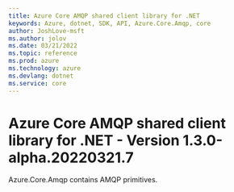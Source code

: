 ```yaml
---
title: Azure Core AMQP shared client library for .NET
keywords: Azure, dotnet, SDK, API, Azure.Core.Amqp, core
author: JoshLove-msft
ms.author: jolov
ms.date: 03/21/2022
ms.topic: reference
ms.prod: azure
ms.technology: azure
ms.devlang: dotnet
ms.service: core
---
```

# Azure Core AMQP shared client library for .NET - Version 1.3.0-alpha.20220321.7 


Azure.Core.Amqp contains AMQP primitives. 

